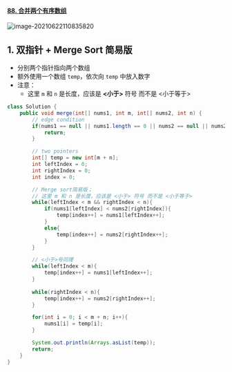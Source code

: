 #### [88. 合并两个有序数组](https://leetcode-cn.com/problems/merge-sorted-array/)

![image-20210622110835820](https://raw.githubusercontent.com/TWDH/Leetcode-From-Zero/pictures/img/image-20210622110835820.png)

## 1. 双指针 + Merge Sort 简易版

- 分别两个指针指向两个数组
- 额外使用一个数组 `temp`，依次向 `temp` 中放入数字
- 注意：
  - 这里 `m` 和 `n` 是长度，应该是 **<小于>** 符号 而不是 <小于等于>

```java
class Solution {
    public void merge(int[] nums1, int m, int[] nums2, int n) {
        // edge condition
        if(nums1 == null || nums1.length == 0 || nums2 == null || nums2.length == 0){
            return;
        }

        // two pointers
        int[] temp = new int[m + n];
        int leftIndex = 0;
        int rightIndex = 0;
        int index = 0;

        // Merge sort简易版；
        // 这里 m 和 n 是长度，应该是 <小于> 符号 而不是 <小于等于>
        while(leftIndex < m && rightIndex < n){
            if(nums1[leftIndex] < nums2[rightIndex]){
                temp[index++] = nums1[leftIndex++];
            }
            else{
                temp[index++] = nums2[rightIndex++];
            }
        }     

        // <小于>号同理
        while(leftIndex < m){
            temp[index++] = nums1[leftIndex++];
        }
        
        while(rightIndex < n){
            temp[index++] = nums2[rightIndex++];
        }

        for(int i = 0; i < m + n; i++){
            nums1[i] = temp[i];
        }

        System.out.println(Arrays.asList(temp));
        return;
    }
}
```

